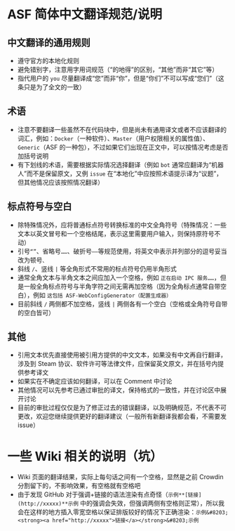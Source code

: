 # ASF 简体中文翻译规范/说明

## 中文翻译的通用规则

* 遵守官方的本地化规则
* 避免错别字，注意用字用词规范（“的地得”的区别，“其他”而非“其它”等）
* 指代用户的 `you` 尽量翻译成“您”而非“你”，但是“你们”不可以写成“您们”（这条只是为了全文的一致）

## 术语

* 注意不要翻译一些虽然不在代码块中，但是尚未有通用译文或者不应该翻译的词汇，例如：`Docker`（一种软件）、`Master`（用户权限相关的属性值）、`Generic`（ASF 的一种包），不过如果它们出现在正文中，可以按情况考虑是否加括号说明
* 有下划线的术语，需要根据实际情况选择翻译（例如 `bot` 通常应翻译为“机器人”而不是保留原文，又例 `issue` 在“本地化”中应按照术语提示译为“议题”，但其他情况应该按照情况翻译）

## 标点符号与空白

* 除特殊情况外，应将普通标点符号转换标准的中文全角符号（特殊情况：一些文本以英文冒号和一个空格结尾，表示这里需要用户输入，则保持原符号不动）
* 引号`“”`、省略号`……`、破折号`——`等规范使用，将英文中表示并列部分的逗号妥当改为顿号`、`
* 斜线 `/`、竖线 `|` 等全角形式不常用的标点符号仍用半角形式
* 通常全角文本与半角文本之间应加入一个空格，例如 `正在启动 IPC 服务……`，但是一般全角标点符号与半角字符之间无需再加空格（因为全角标点通常自带空白），例如 `这包括 ASF-WebConfigGenerator（配置生成器）`
* 目前斜线 `/` 两侧都不加空格，竖线 `|` 两侧各有一个空白（空格或全角符号自带的空白皆可）

## 其他

* 引用文本优先直接使用被引用方提供的中文文本，如果没有中文再自行翻译，涉及到 Steam 协议、软件许可等法律文件，应保留英文原文，并在括号内提供参考译文
* 如果实在不确定应该如何翻译，可以在 Comment 中讨论
* 其他情况可以先参考已通过审批的译文，保持格式的一致性，并在讨论区中展开讨论
* 目前的审批过程仅仅是为了修正过去的错误翻译，以及明确规范，不代表不可更改，欢迎您继续提供更好的翻译建议（一般所有新翻译我都会看，不需要发 issue）

# 一些 Wiki 相关的说明（坑）

* Wiki 页面的翻译结果，实际上每句话之间有一个空格，显然是之前 Crowdin 分割留下的，不影响效果，有空格就有空格吧
* 由于发现 GitHub 对于强调+链接的语法渲染有点奇怪（`示例**[链接](http://xxxxx)**示例` 中的强调会失效，但强调两侧有空格则正常），所以我会在这样的地方插入零宽空格以保证排版较好的情况下正确渲染：`示例&#8203;<strong><a href="http://xxxxx">链接</a></strong>&#8203;示例`
